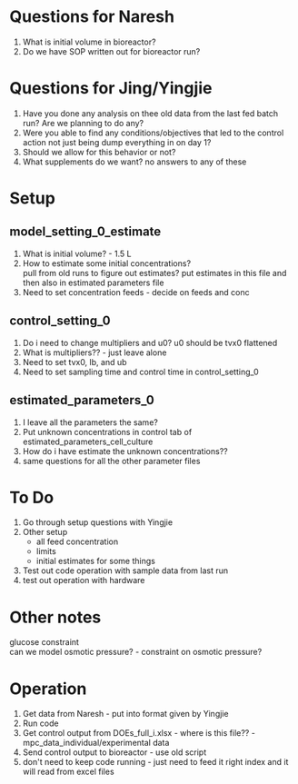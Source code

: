 # Questions for Naresh
1. What is initial volume in bioreactor?
2. Do we have SOP written out for bioreactor run?

# Questions for Jing/Yingjie
1. Have you done any analysis on thee old data from the last fed batch run? Are we planning to do any?
2. Were you able to find any conditions/objectives that led to the control action not just being dump everything in on day 1?
3. Should we allow for this behavior or not?
4. What supplements do we want?
no answers to any of these

# Setup
## model_setting_0_estimate
1. What is initial volume? - 1.5 L
2. How to estimate some initial concentrations?  
    pull from old runs to figure out estimates?
    put estimates in this file and then also in estimated parameters file
3. Need to set concentration feeds - decide on feeds and conc

## control_setting_0
1. Do i need to change multipliers and u0?
    u0 should be tvx0 flattened
2. What is multipliers?? - just leave alone
3. Need to set tvx0, lb, and ub
4. Need to set sampling time and control time in control_setting_0  

## estimated_parameters_0
1. I leave all the parameters the same?
2. Put unknown concentrations in control tab of estimated_parameters_cell_culture
3. How do i have estimate the unknown concentrations??
4. same questions for all the other parameter files

# To Do
1. Go through setup questions with Yingjie
2. Other setup
    - all feed concentration
    - limits
    - initial estimates for some things
2. Test out code operation with sample data from last run
3. test out operation with hardware

# Other notes
glucose constraint  
can we model osmotic pressure? - constraint on osmotic pressure?

# Operation
1. Get data from Naresh - put into format given by Yingjie
2. Run code
3. Get control output from DOEs_full_i.xlsx - where is this file?? - mpc_data_individual/experimental data
4. Send control output to bioreactor - use old script 
5. don't need to keep code running - just need to feed it right index and it will read from excel files